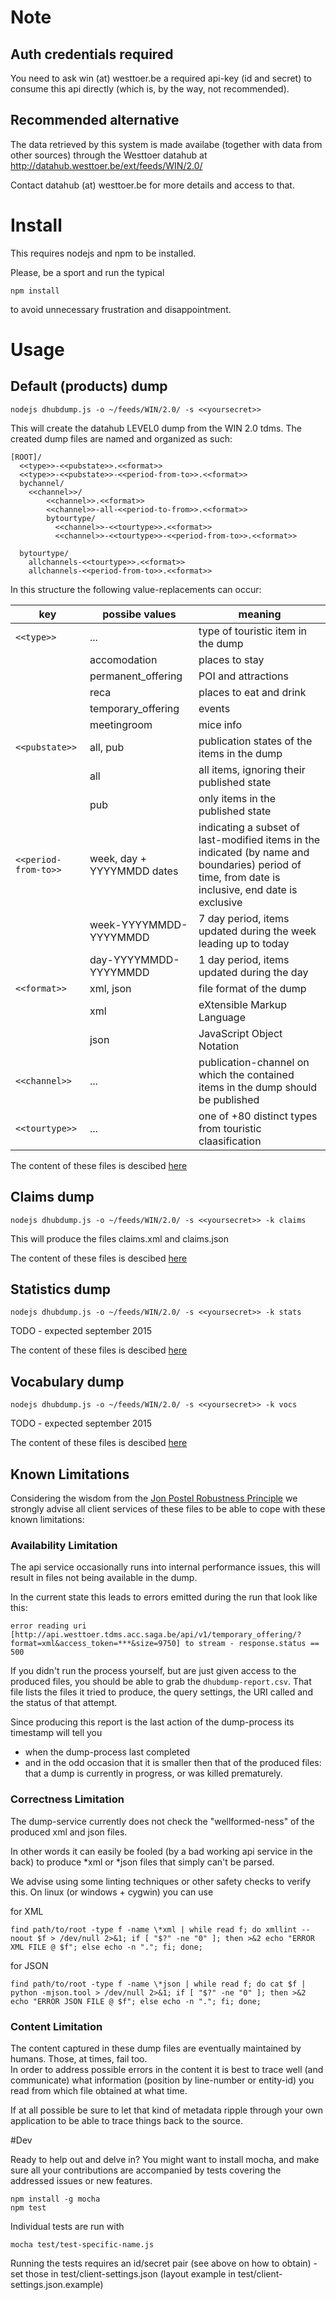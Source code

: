 # Note
## Auth credentials required
You need to ask win (at) westtoer.be a required api-key (id and secret) to consume this api directly (which is, by the way, not recommended).

## Recommended alternative
The data retrieved by this system is made availabe (together with data from other sources) through the Westtoer datahub at http://datahub.westtoer.be/ext/feeds/WIN/2.0/

Contact datahub (at) westtoer.be for more details and access to that.


# Install

This requires nodejs and npm to be installed.

Please, be a sport and run the typical 
```
npm install
```
to avoid unnecessary frustration and disappointment.


# Usage

## Default (products) dump

```
nodejs dhubdump.js -o ~/feeds/WIN/2.0/ -s <<yoursecret>>
```
This will create the datahub LEVEL0 dump from the WIN 2.0 tdms.
The created dump files are named and organized as such:

```
[ROOT]/
  <<type>>-<<pubstate>>.<<format>>
  <<type>>-<<pubstate>>-<<period-from-to>>.<<format>>
  bychannel/
    <<channel>>/
        <<channel>>.<<format>>
        <<channel>>-all-<<period-to-from>>.<<format>>
        bytourtype/
          <<channel>>-<<tourtype>>.<<format>>
          <<channel>>-<<tourtype>>-<<period-from-to>>.<<format>>
        
  bytourtype/
    allchannels-<<tourtype>>.<<format>>
    allchannels-<<period-from-to>>.<<format>>
```

In this structure the following value-replacements can occur:


key             | possibe values     | meaning
----------------|--------------------|--------
 ```<<type>>```         |...| type of touristic item in the dump
    | accomodation       |   places to stay
    | permanent_offering |   POI and attractions
    | reca               |   places to eat and drink
    | temporary_offering |   events 
    | meetingroom        |   mice info
 ```<<pubstate>>```     |all, pub| publication states of the items in the dump
    | all                |   all items, ignoring their published state
    | pub                |   only items in the published state
 ```<<period-from-to>>```|week, day + YYYYMMDD dates| indicating a subset of last-modified items in the indicated (by name and boundaries) period of time, from date is inclusive, end date is exclusive
    | week-YYYYMMDD-YYYYMMDD |   7 day period, items updated during the week leading up to today
    | day-YYYYMMDD-YYYYMMDD  |   1 day period, items updated during the day
 ```<<format>>```       |xml,  json| file format of the dump
    | xml                |   eXtensible Markup Language
    | json               |   JavaScript Object Notation
 ```<<channel>>```      |...| publication-channel on which the contained items in the dump should be published
 ```<<tourtype>>```     |...| one of +80 distinct types from touristic claasification
 
The content of these files is descibed [here](http://todo-shmdoc-reference)


## Claims dump
```
nodejs dhubdump.js -o ~/feeds/WIN/2.0/ -s <<yoursecret>> -k claims
```
This will produce the files claims.xml and claims.json

The content of these files is descibed [here](http://todo-shmdoc-reference)


## Statistics dump
```
nodejs dhubdump.js -o ~/feeds/WIN/2.0/ -s <<yoursecret>> -k stats
```
TODO - expected september 2015

The content of these files is descibed [here](http://todo-shmdoc-reference)


## Vocabulary dump
```
nodejs dhubdump.js -o ~/feeds/WIN/2.0/ -s <<yoursecret>> -k vocs
```
TODO - expected september 2015

The content of these files is descibed [here](http://todo-shmdoc-reference)


## Known Limitations

Considering the wisdom from the [Jon Postel Robustness Principle](https://en.wikipedia.org/wiki/Robustness_principle) we strongly advise all client services of these files to be able to cope with these known limitations:

### Availability Limitation

The api service occasionally runs into internal performance issues, this will result in files not being available in the dump.
 
In the current state this leads to errors emitted during the run that look like this:

```
error reading uri [http://api.westtoer.tdms.acc.saga.be/api/v1/temporary_offering/?format=xml&access_token=***&size=9750] to stream - response.status == 500
```

If you didn't run the process yourself, but are just given access to the produced files, you should be able to grab the ```dhubdump-report.csv```.  That file lists the files it tried to produce, the query settings, the URI called and the status of that attempt.

Since producing this report is the last action of the dump-process its timestamp will tell you 
- when the dump-process last completed
- and in the odd occasion that it is smaller then that of the produced files: that a dump is currently in progress, or was killed prematurely.


### Correctness Limitation

The dump-service currently does not check the "wellformed-ness" of the produced xml and json files. 

In other words it can easily be fooled (by a bad working api service in the back) to produce *xml or *json files that simply can't be parsed.

We advise using some linting techniques or other safety checks to verify this. On linux (or windows + cygwin) you can use

for XML
```
find path/to/root -type f -name \*xml | while read f; do xmllint --noout $f > /dev/null 2>&1; if [ "$?" -ne "0" ]; then >&2 echo "ERROR XML FILE @ $f"; else echo -n "."; fi; done;
```
for JSON
```
find path/to/root -type f -name \*json | while read f; do cat $f | python -mjson.tool > /dev/null 2>&1; if [ "$?" -ne "0" ]; then >&2 echo "ERROR JSON FILE @ $f"; else echo -n "."; fi; done;
```

### Content Limitation

The content captured in these dump files are eventually maintained by humans. Those, at times, fail too.  
In order to address possible errors in the content it is best to trace well (and communicate) what information (position by line-number or entity-id) you read from which file obtained at what time.

If at all possible be sure to let that kind of metadata ripple through your own application to be able to trace things back to the source.



#Dev

Ready to help out and delve in?
You might want to install mocha, and make sure all your contributions are accompanied by tests covering the addressed issues or new features.

```
npm install -g mocha
npm test
```

Individual tests are run with

```
mocha test/test-specific-name.js
```

Running the tests requires an id/secret pair (see above on how to obtain) - set those in test/client-settings.json (layout example in test/client-settings.json.example)
